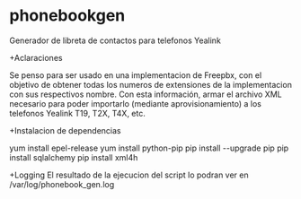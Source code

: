 # phonebookgen
Generador de libreta de contactos para telefonos Yealink

+Aclaraciones

Se penso para ser usado en una implementacion de Freepbx, con el objetivo de obtener todas los numeros de extensiones de la implementacion con sus respectivos nombre.
Con esta información, armar el archivo XML necesario para poder importarlo (mediante aprovisionamiento) a los telefonos Yealink T19, T2X, T4X, etc.

+Instalacion de dependencias

yum install epel-release
yum install python-pip
pip install --upgrade pip
pip install sqlalchemy
pip install xml4h

+Logging
El resultado de la ejecucion del script lo podran ver en /var/log/phonebook_gen.log

